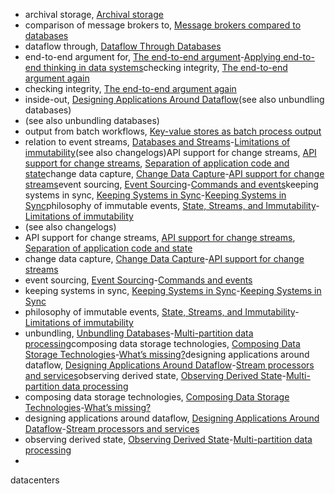 * archival storage, [Archival storage](ch04.html#idm140605776828512)
* comparison of message brokers to, [Message brokers compared to databases](ch11.html#idm140605757249088)
* dataflow through, [Dataflow Through Databases](ch04.html#idm140605776850896)
* end-to-end argument for, [The end-to-end argument](ch12.html#ix_dbendtoend)-[Applying end-to-end thinking in data systems](ch12.html#idm140605755192784)checking integrity, [The end-to-end argument again](ch12.html#idm140605754895840)
* checking integrity, [The end-to-end argument again](ch12.html#idm140605754895840)
* inside-out, [Designing Applications Around Dataflow](ch12.html#idm140605755705744)(see also unbundling databases)
* (see also unbundling databases)
* output from batch workflows, [Key-value stores as batch process output](ch10.html#idm140605757880144)
* relation to event streams, [Databases and Streams](ch11.html#ix_dbstream)-[Limitations of immutability](ch11.html#idm140605756671408)(see also changelogs)API support for change streams, [API support for change streams](ch11.html#idm140605756914016), [Separation of application code and state](ch12.html#idm140605755628720)change data capture, [Change Data Capture](ch11.html#dbstrcdc)-[API support for change streams](ch11.html#idm140605756887616)event sourcing, [Event Sourcing](ch11.html#ix_dbstreamevent)-[Commands and events](ch11.html#idm140605756814064)keeping systems in sync, [Keeping Systems in Sync](ch11.html#ix_dbstrkeepsync)-[Keeping Systems in Sync](ch11.html#idm140605757012464)philosophy of immutable events, [State, Streams, and Immutability](ch11.html#ix_dbstreamstate)-[Limitations of immutability](ch11.html#idm140605756674752)
* (see also changelogs)
* API support for change streams, [API support for change streams](ch11.html#idm140605756914016), [Separation of application code and state](ch12.html#idm140605755628720)
* change data capture, [Change Data Capture](ch11.html#dbstrcdc)-[API support for change streams](ch11.html#idm140605756887616)
* event sourcing, [Event Sourcing](ch11.html#ix_dbstreamevent)-[Commands and events](ch11.html#idm140605756814064)
* keeping systems in sync, [Keeping Systems in Sync](ch11.html#ix_dbstrkeepsync)-[Keeping Systems in Sync](ch11.html#idm140605757012464)
* philosophy of immutable events, [State, Streams, and Immutability](ch11.html#ix_dbstreamstate)-[Limitations of immutability](ch11.html#idm140605756674752)
* unbundling, [Unbundling Databases](ch12.html#ix_dbunbun)-[Multi-partition data processing](ch12.html#idm140605755455568)composing data storage technologies, [Composing Data Storage Technologies](ch12.html#ix_dbunbunstore)-[What’s missing?](ch12.html#idm140605755718640)designing applications around dataflow, [Designing Applications Around Dataflow](ch12.html#ix_dbunbdflow)-[Stream processors and services](ch12.html#idm140605755576400)observing derived state, [Observing Derived State](ch12.html#ix_dbunbderstate)-[Multi-partition data processing](ch12.html#idm140605755461344)
* composing data storage technologies, [Composing Data Storage Technologies](ch12.html#ix_dbunbunstore)-[What’s missing?](ch12.html#idm140605755718640)
* designing applications around dataflow, [Designing Applications Around Dataflow](ch12.html#ix_dbunbdflow)-[Stream processors and services](ch12.html#idm140605755576400)
* observing derived state, [Observing Derived State](ch12.html#ix_dbunbderstate)-[Multi-partition data processing](ch12.html#idm140605755461344)
* 
datacenters